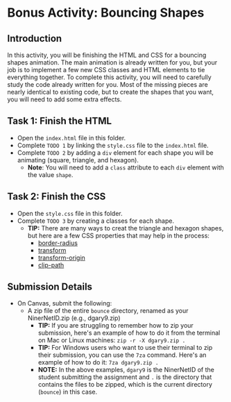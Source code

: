 # Bonus Activity: Bouncing Shapes

## Introduction

In this activity, you will be finishing the HTML and CSS for a bouncing shapes animation. The main animation is already written for you, but your job is to implement a few new CSS classes and HTML elements to tie everything together. To complete this activity, you will need to carefully study the code already written for you. Most of the missing pieces are nearly identical to existing code, but to create the shapes that you want, you will need to add some extra effects.

## Task 1: Finish the HTML

- Open the `index.html` file in this folder.
- Complete `TODO 1` by linking the `style.css` file to the `index.html` file.
- Complete `TODO 2` by adding a `div` element for each shape you will be animating (square, triangle, and hexagon).
  - **Note**: You will need to add a `class` attribute to each `div` element with the value `shape`.

## Task 2: Finish the CSS

- Open the `style.css` file in this folder.
- Complete `TODO 3` by creating a classes for each shape.
  - **TIP:** There are many ways to creat the triangle and hexagon shapes, but here are a few CSS properties that may help in the process:
    - [border-radius](https://developer.mozilla.org/en-US/docs/Web/CSS/border-radius)
    - [transform](https://developer.mozilla.org/en-US/docs/Web/CSS/transform)
    - [transform-origin](https://developer.mozilla.org/en-US/docs/Web/CSS/transform-origin)
    - [clip-path](https://developer.mozilla.org/en-US/docs/Web/CSS/clip-path)

## Submission Details

- On Canvas, submit the following:
  - A zip file of the entire `bounce` directory, renamed as your NinerNetID.zip (e.g., dgary9.zip)
    - **TIP:** If you are struggling to remember how to zip your submission, here's an example of how to do it from the terminal on Mac or Linux machines: `zip -r -X dgary9.zip .`
    - **TIP:** For Windows users who want to use their terminal to zip their submission, you can use the `7za` command. Here's an example of how to do it: `7za dgary9.zip .`
    - **NOTE:** In the above examples, `dgary9` is the NinerNetID of the student submitting the assignment and `.` is the directory that contains the files to be zipped, which is the current directory (`bounce`) in this case.
